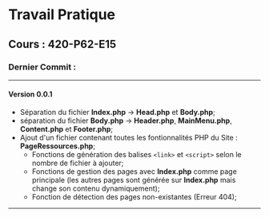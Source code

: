 # Travail Pratique #
## Cours : 420-P62-E15 ##

### Dernier Commit : ###

----------
#### Version 0.0.1 ####
 -	Séparation du fichier **Index.php** -> **Head.php** et **Body.php**;
 -	séparation du fichier **Body.php** -> **Header.php**, **MainMenu.php**, **Content.php** et **Footer.php**;
 -	Ajout d'un fichier contenant toutes les fontionnalités PHP du Site : **PageRessources.php**;
	 -	Fonctions de génération des balises `<link>` et `<script>` selon le nombre de fichier à ajouter;
	 -	Fonctions de gestion des pages avec **Index.php** comme page principale (les autres pages sont générée sur **Index.php** mais change son contenu dynamiquement);
	 -	Fonction de détection des pages non-existantes (Erreur 404);

-------------